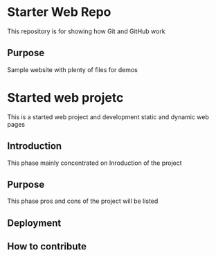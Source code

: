 # Starter Web Repo

This repository is for showing how Git and GitHub work

## Purpose

Sample website with plenty of files for demos

# Started web projetc

This is a started web project and development static and dynamic web pages

## Introduction

This phase mainly concentrated on Inroduction of the project

## Purpose

This phase pros and cons of the project will be listed

## Deployment

## How to contribute